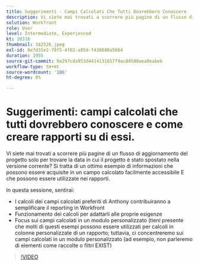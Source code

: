 ```yaml
---
title: Suggerimenti - Campi Calcolati Che Tutti Dovrebbero Conoscere
description: Vi siete mai trovati a scorrere più pagine di un flusso di aggiornamento del progetto solo per trovare la data in cui il progetto è stato spostato nella versione corrente? Si tratta di un ottimo ... (le descrizioni devono essere comprese tra 60 e 160 caratteri)
solution: Workfront
role: User
level: Intermediate, Experienced
kt: 10316
thumbnail: 342526.jpeg
exl-id: 8e7d31e2-78f5-4f02-a85d-f438880a5664
duration: 1955
source-git-commit: 9a297cda953d4414131657f9ac84580aea0eabeb
workflow-type: tm+mt
source-wordcount: '186'
ht-degree: 0%

---
```


# Suggerimenti: campi calcolati che tutti dovrebbero conoscere e come creare rapporti su di essi.

Vi siete mai trovati a scorrere più pagine di un flusso di aggiornamento del progetto solo per trovare la data in cui il progetto è stato spostato nella versione corrente? Si tratta di un ottimo esempio di informazioni che possono essere acquisite in un campo calcolato facilmente accessibile E che possono essere utilizzate nei rapporti.

In questa sessione, sentirai:

* I calcoli dei campi calcolati preferiti di Anthony contribuiranno a semplificare il reporting in Workfront
* Funzionamento dei calcoli per adattarli alle proprie esigenze
* Focus sui campi calcolati in un modulo personalizzato (tieni presente che molti di questi esempi possono essere utilizzati per calcoli in colonne personalizzate di un rapporto; tuttavia, ci concentreremo sui campi calcolati in un modulo personalizzato (ad esempio, non parleremo di elementi come raccolte o filtri EXIST)

>[!VIDEO](https://video.tv.adobe.com/v/342526/?quality=12&learn=on)
